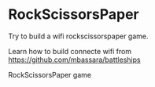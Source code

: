 RockScissorsPaper
=================

Try to build a wifi rockscissorspaper game.

Learn how to build connecte wifi from https://github.com/mbassara/battleships

RockScissorsPaper game 
